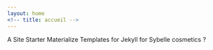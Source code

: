 ```yaml
---
layout: home
<!-- title: accueil -->
---
```


A Site Starter Materialize Templates for Jekyll for Sybelle cosmetics ?
